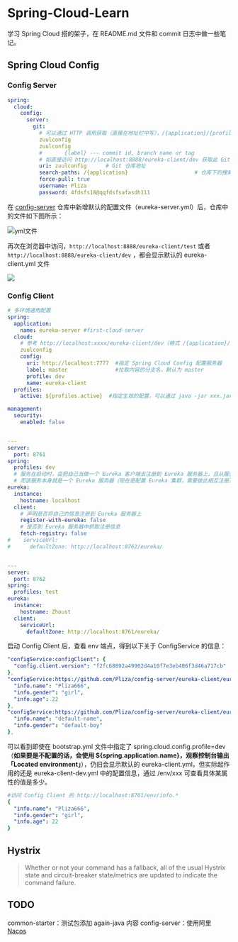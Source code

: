 # Spring-Cloud-Learn
学习 Spring Cloud 搭的架子，在 README.md 文件和 commit 日志中做一些笔记。

## Spring Cloud Config

### Config Server

```yaml
spring:  
  cloud:
    config:
      server:
        git:
          # 可以通过 HTTP 调用获取（直接在地址栏中写），/{application}/{profile}[/{label}] 或者 /{application}-{profile}.yml 等，https://cloud.spring.io/spring-cloud-static/Edgware.SR5/single/spring-cloud.html#_quick_start
          zuulconfig
          zuulconfig
          #       {label} --- commit id, branch name or tag
          # 如直接访问 http://localhost:8888/eureka-client/dev 获取此 Git 仓库 的 eureka-client 目录下的 eureka-client-dev.yml 文件
          uri: zuulconfig      # Git 仓库地址
          search-paths: /{application}                     # 仓库下的搜索目录（前面的 / 不能省略）
          force-pull: true
          username: Pliza
          password: 4fdsfs18@qqfdsfsafasdh111
```

在 [config-server](https://github.com/Pliza/config-server) 仓库中新增默认的配置文件（eureka-server.yml）后，仓库中的文件如下图所示：

![yml文件](http://my-personal-blog.oss-cn-beijing.aliyuncs.com/18-12-18/86367152.jpg)

再次在浏览器中访问，`http://localhost:8888/eureka-client/test` 或者 `http://localhost:8888/eureka-client/dev` ，都会显示默认的 eureka-client.yml 文件

![](http://my-personal-blog.oss-cn-beijing.aliyuncs.com/18-12-18/43058701.jpg)

### Config Client

```yaml
# 多环境通用配置
spring:
  application:
    name: eureka-server #first-cloud-server
  cloud:
    # 参考 http://localhost:xxxx/eureka-client/dev（格式 /{application}/{profile}）
    zuulconfig
    config:
      uri: http://localhost:7777  #指定 Spring Cloud Config 配置服务器
      label: master               #拉取内容的分支名，默认为 master
      profile: dev
      name: eureka-client
  profiles:
    active: ${profiles.active}  #指定生效的配置，可以通过 java -jar xxx.jar --spring.profiles.active=x 指定.

management:
  security:
    enabled: false


---
server:
  port: 8761
spring:
  profiles: dev
  # 服务在启动时，会把自己当做一个 Eureka 客户端去注册到 Eureka 服务器上，且从服务器上拉取信息
  # 而该服务本身就是一个 Eureka 服务器（现在是配置 Eureka 集群，需要彼此相互注册）
eureka:
  instance:
    hostname: localhost
  client:
    # 声明是否将自己的信息注册到 Eureka 服务器上
    register-with-eureka: false
    # 是否到 Eureka 服务器中抓取注册信息
    fetch-registry: false
#    serviceUrl:
#      defaultZone: http://localhost:8762/eureka/


---
server:
  port: 8762
spring:
  profiles: test
eureka:
  instance:
    hostname: Zhoust
  client:
    serviceUrl:
      defaultZone: http://localhost:8761/eureka/
```

启动 Config Client 后，查看 env 端点，得到以下关于 ConfigService 的信息：

```yaml
"configService:configClient": {
  "config.client.version": "f2fc68892a49902d4a10f7e3eb486f3d46a717cb"
},
"configService:https://github.com/Pliza/config-server/eureka-client/eureka-client-dev.yml": {
  "info.name": "Pliza666",
  "info.gender": "girl",
  "info.age": 22
},
"configService:https://github.com/Pliza/config-server/eureka-client/eureka-client.yml": {
  "info.name": "default-name",
  "info.gender": "default-boy"
},
```

可以看到即使在 bootstrap.yml 文件中指定了 spring.cloud.config.profile=dev（**如果要是不配置的话，会使用 ${spring.application.name}，观察控制台输出「Located environment」**），仍旧会显示默认的 eureka-client.yml，但实际起作用的还是 eureka-client-dev.yml 中的配置信息，通过 /env/xxx 可查看具体某属性的值是多少。

```yaml
#访问 Config Client 的 http://localhost:8761/env/info.*
{
  "info.name": "Pliza666",
  "info.gender": "girl",
  "info.age": 22
}
```

## Hystrix

> Whether or not your command has a fallback, all of the usual Hystrix state and circuit-breaker state/metrics are updated to indicate the command failure.

## TODO
common-starter：测试包添加 again-java 内容
config-server：使用阿里 [Nacos](https://nacos.io/zh-cn/)

